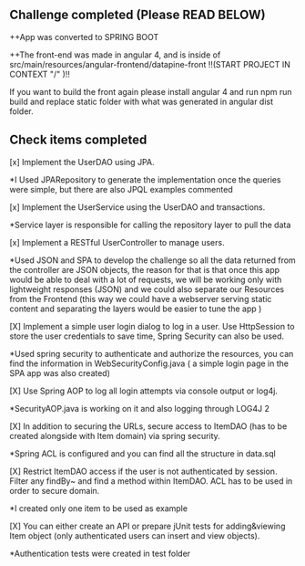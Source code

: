 Challenge completed (Please READ BELOW)
------

++App was converted to SPRING BOOT


++The front-end was made in angular 4, and is inside of src/main/resources/angular-frontend/datapine-front !!(START PROJECT IN CONTEXT "/" )!!

If you want to build the front again please install angular 4 and run npm run build and replace static folder with what was generated in angular dist folder.


Check items completed
---


[x] Implement the UserDAO using JPA.

*I Used JPARepository to generate the implementation  once the queries were simple, but there are also JPQL examples commented 

[x]  Implement the UserService using the UserDAO and transactions.

*Service layer is responsible for calling the repository layer to pull the data 

[x] Implement a RESTful UserController to manage users.

*Used JSON and SPA to develop the challenge so all the data returned from the controller are JSON objects, the reason for that is that once this app would be able to deal with a lot of requests, we will be working only with lightweight responses (JSON) and we could also separate our Resources from the Frontend (this way we could have a webserver serving static content and separating the layers would be easier to tune the app )

[X] Implement a simple user login dialog to log in a user. Use HttpSession to store the user credentials to save time, Spring Security can also be used.

*Used spring security to authenticate and authorize the resources, you can find the information in WebSecurityConfig.java ( a simple login page in the SPA app was also created)

[X] Use Spring AOP to log all login attempts via console output or log4j.

*SecurityAOP.java is working on it and also logging through LOG4J 2

[X] In addition to securing the URLs, secure access to ItemDAO (has to be created alongside with Item domain) via spring security.

*Spring ACL is configured and you can find all the structure in data.sql

[X]  Restrict ItemDAO access if the user is not authenticated by session. Filter any findBy~ and find a method within ItemDAO. ACL has to be used in order to secure domain.

*I created only one item to be used as example

[X]  You can either create an API or prepare jUnit tests for adding&viewing Item object (only authenticated users can insert and view objects).

*Authentication tests were created in test folder